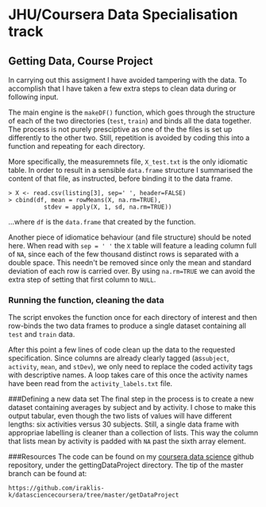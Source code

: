 # JHU/Coursera Data Specialisation track

## Getting Data, Course Project

In carrying out this assigment I have avoided tampering with the data. To accomplish that I have taken a few extra steps to clean data during or following input. 

The main engine is the `makeDF()` function, which goes through the structure of each of the two directories (`test`, `train`) and binds all the data together. The process is not purely presciptive as one of the the files is set up differently to the other two. Still, repetition is avoided by coding this into a function and repeating for each directory. 

More specifically, the measuremnets file, `X_test.txt` is the only idiomatic table. In order to result in a sensible `data.frame` structure I summarised the content of that file, as instructed, before binding it to the data frame. 

	> X <- read.csv(listing[3], sep=' ', header=FALSE)
	> cbind(df, mean = rowMeans(X, na.rm=TRUE), 
	          stdev = apply(X, 1, sd, na.rm=TRUE))

...where `df` is the `data.frame` that created by the function.

Another piece of idiomatice behaviour (and file structure) should be noted here. When read with `sep = ' '` the `X` table will feature a leading column full of `NA`, since each of the few thousand distinct rows is separated with a double space. This needn't be removed since only the mean and standard deviation of each row is carried over. By using `na.rm=TRUE` we can avoid the extra step of setting that first column to `NULL`. 

### Running the function, cleaning the data
The script envokes the function once for each directory of interest and then row-binds the two data frames to produce a single dataset containing all `test` and `train` data. 

After this point a few lines of code clean up the data to the requested specification. Since columns are already clearly tagged (as`subject`, `activity`, `mean`, and `stDev`), we only need to replace the coded activity tags with descriptive names. A loop takes care of this once the activity names have been read from the `activity_labels.txt` file. 

###Defining a new data set
The final step in the process is to create a new dataset containing averages by subject and by activity. I chose to make this output tabular, even though the two lists of values will have different lengths: six activities versus 30 subjects. Still, a single data frame with appropriae labelling is cleaner than a collection of lists. This way the column that lists mean by activity is padded with `NA` past the sixth array element. 

###Resources
The code can be found on my [coursera data science](https://github.com/iraklis-k/datasciencecoursera) github repository, under the gettingDataProject directory. The tip of the master  branch can be found at: 

    https://github.com/iraklis-k/datasciencecoursera/tree/master/getDataProject
